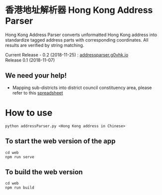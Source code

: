 # 香港地址解析器 Hong Kong Address Parser

Hong Kong Address Parser converts unformatted Hong Kong address into standardize tagged address parts with corresponding coordinates. All results are verified by string matching.

Current Release - 0.2 (2018-11-25) : [addressparser.g0vhk.io](https://addressparser.g0vhk.io)  
Release 0.1 (2018-11-07) 

## We need your help!
- Mapping sub-districts into district council constituency area, please refer to this [spreadsheet](
https://docs.google.com/spreadsheets/d/1mNui-FsnnEiIXAGA-UBalqjywyBGhKMly2T9dLDhY7U/edit#gid=415942179)

# How to use
`python addressParser.py <Hong Kong address in Chinese>`

## To start the web version of the app
```
cd web
npm run serve
```

## To build the web version
```
cd web
npm run build
```


